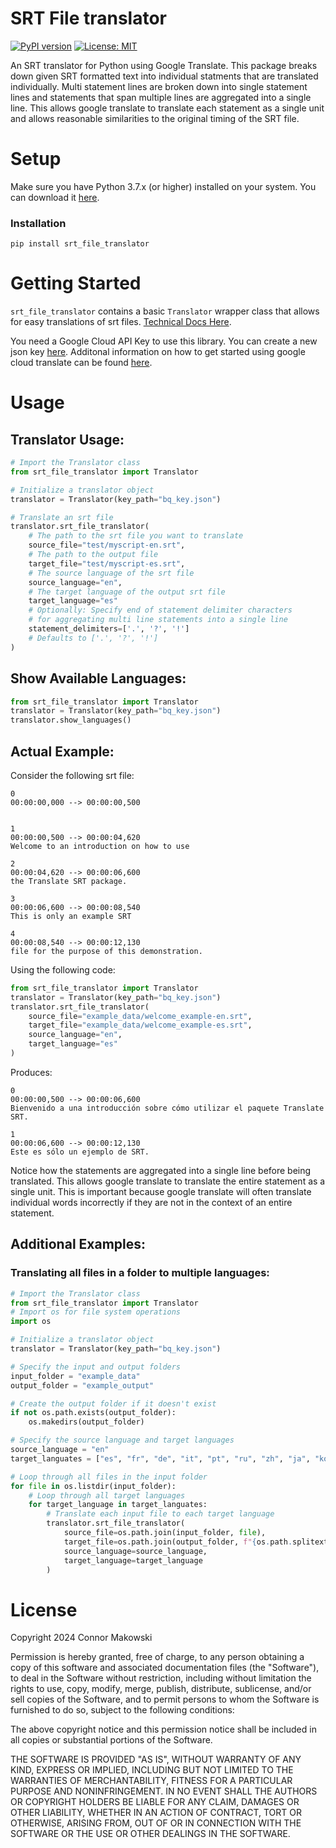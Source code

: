 
# SRT File translator
[![PyPI version](https://badge.fury.io/py/srt_file_translator.svg)](https://badge.fury.io/py/srt_file_translator)
[![License: MIT](https://img.shields.io/badge/License-MIT-yellow.svg)](https://opensource.org/licenses/MIT)

An SRT translator for Python using Google Translate. This package breaks down given SRT formatted text into individual statments that are translated individually. Multi statement lines are broken down into single statement lines and statements that span multiple lines are aggregated into a single line. This allows google translate to translate each statement as a single unit and allows reasonable similarities to the original timing of the SRT file.

# Setup

Make sure you have Python 3.7.x (or higher) installed on your system. You can download it [here](https://www.python.org/downloads/).

### Installation

```
pip install srt_file_translator
```

# Getting Started

`srt_file_translator` contains a basic `Translator` wrapper class that allows for easy translations of srt files. [Technical Docs Here](https://connor-makowski.github.io/srt_file_translator/srt_file_translator.html).

You need a Google Cloud API Key to use this library. You can create a new json key [here](https://console.cloud.google.com/apis/credentials/serviceaccountkey). Additonal information on how to get started using google cloud translate can be found [here](https://cloud.google.com/translate/docs/setup).

# Usage

## Translator Usage:
```py
# Import the Translator class
from srt_file_translator import Translator

# Initialize a translator object
translator = Translator(key_path="bq_key.json")

# Translate an srt file
translator.srt_file_translator(
    # The path to the srt file you want to translate
    source_file="test/myscript-en.srt",
    # The path to the output file
    target_file="test/myscript-es.srt",
    # The source language of the srt file
    source_language="en",
    # The target language of the output srt file
    target_language="es"
    # Optionally: Specify end of statement delimiter characters
    # for aggregating multi line statements into a single line
    statement_delimiters=['.', '?', '!']
    # Defaults to ['.', '?', '!']
)
```

## Show Available Languages:
```py
from srt_file_translator import Translator
translator = Translator(key_path="bq_key.json")
translator.show_languages()
```

## Actual Example:

Consider the following srt file:

```srt
0
00:00:00,000 --> 00:00:00,500


1
00:00:00,500 --> 00:00:04,620
Welcome to an introduction on how to use

2
00:00:04,620 --> 00:00:06,600
the Translate SRT package.

3
00:00:06,600 --> 00:00:08,540
This is only an example SRT

4
00:00:08,540 --> 00:00:12,130
file for the purpose of this demonstration.

```

Using the following code:
  
```py
from srt_file_translator import Translator
translator = Translator(key_path="bq_key.json")
translator.srt_file_translator(
    source_file="example_data/welcome_example-en.srt",
    target_file="example_data/welcome_example-es.srt",
    source_language="en",
    target_language="es"
)
```

Produces:

```srt
0
00:00:00,500 --> 00:00:06,600
Bienvenido a una introducción sobre cómo utilizar el paquete Translate SRT.

1
00:00:06,600 --> 00:00:12,130
Este es sólo un ejemplo de SRT.
```

Notice how the statements are aggregated into a single line before being translated. This allows google translate to translate the entire statement as a single unit. This is important because google translate will often translate individual words incorrectly if they are not in the context of an entire statement.

## Additional Examples:

### Translating all files in a folder to multiple languages:

```py
# Import the Translator class
from srt_file_translator import Translator
# Import os for file system operations
import os

# Initialize a translator object
translator = Translator(key_path="bq_key.json")

# Specify the input and output folders
input_folder = "example_data"
output_folder = "example_output"

# Create the output folder if it doesn't exist
if not os.path.exists(output_folder):
    os.makedirs(output_folder)

# Specify the source language and target languages
source_language = "en"
target_languates = ["es", "fr", "de", "it", "pt", "ru", "zh", "ja", "ko"]

# Loop through all files in the input folder
for file in os.listdir(input_folder):
    # Loop through all target languages
    for target_language in target_languates:
        # Translate each input file to each target language
        translator.srt_file_translator(
            source_file=os.path.join(input_folder, file),
            target_file=os.path.join(output_folder, f"{os.path.splitext(file)[0]}-{target_language}.srt"),
            source_language=source_language,
            target_language=target_language
        )
```


# License

Copyright 2024 Connor Makowski

Permission is hereby granted, free of charge, to any person obtaining a copy of this software and associated documentation files (the "Software"), to deal in the Software without restriction, including without limitation the rights to use, copy, modify, merge, publish, distribute, sublicense, and/or sell copies of the Software, and to permit persons to whom the Software is furnished to do so, subject to the following conditions:

The above copyright notice and this permission notice shall be included in all copies or substantial portions of the Software.

THE SOFTWARE IS PROVIDED "AS IS", WITHOUT WARRANTY OF ANY KIND, EXPRESS OR IMPLIED, INCLUDING BUT NOT LIMITED TO THE WARRANTIES OF MERCHANTABILITY, FITNESS FOR A PARTICULAR PURPOSE AND NONINFRINGEMENT. IN NO EVENT SHALL THE AUTHORS OR COPYRIGHT HOLDERS BE LIABLE FOR ANY CLAIM, DAMAGES OR OTHER LIABILITY, WHETHER IN AN ACTION OF CONTRACT, TORT OR OTHERWISE, ARISING FROM, OUT OF OR IN CONNECTION WITH THE SOFTWARE OR THE USE OR OTHER DEALINGS IN THE SOFTWARE.
